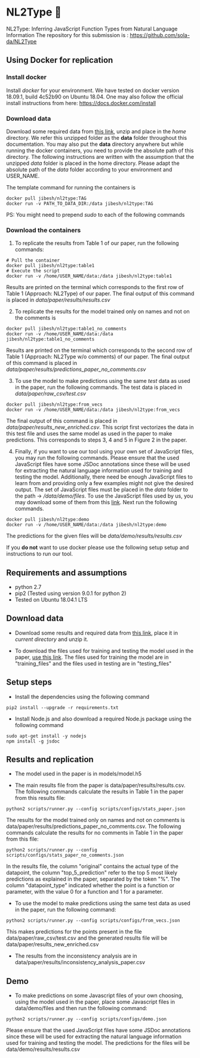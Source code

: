 # NL2Type 🔵
NL2Type: Inferring JavaScript Function Types from Natural Language Information
The repository for this submission is : https://github.com/sola-da/NL2Type

## Using Docker for replication
### Install docker
Install _docker_ for your environment. We have tested on docker version 18.09.1, build 4c52b90 on Ubuntu 18.04. One may also follow the official install instructions from here:
https://docs.docker.com/install

### Download data
Download some required data from [this link](https://drive.google.com/file/d/1JUjvliIV76_LtqoZvcIVAOfZUBeGgVFk/view?usp=sharing), unzip and place in the _home_ directory. We refer this unzipped folder as the **data** folder throughout this documentation. You may also put the **data** directory anywhere but while running the docker containers, you need to provide the
absolute path of this directory. The following instructions are written with the assumption that
the unzipped _data_ folder is placed in the home directory. Please adapt the absolute path of the _data_ folder according to your environment and USER_NAME.

The template command for running the containers is
```shell
docker pull jibesh/nl2type:TAG
docker run -v PATH_TO_DATA_DIR:/data jibesh/nl2type:TAG
```

PS: You might need to prepend _sudo_ to each of the following commands

### Download the containers

1. To replicate the results from Table 1 of our paper, run the following commands:
```shell
# Pull the container
docker pull jibesh/nl2type:table1
# Execute the script
docker run -v /home/USER_NAME/data:/data jibesh/nl2type:table1
```
Results are printed on the terminal which corresponds to the first row of Table 1 (Approach: NL2Type) of
our paper.
The final output of this command is placed in _data/paper/results/results.csv_

2. To replicate the results for the model trained only on names and not on the comments is
```shell
docker pull jibesh/nl2type:table1_no_comments
docker run -v /home/USER_NAME/data:/data jibesh/nl2type:table1_no_comments
```
Results are printed on the terminal which corresponds to the second row of Table 1 (Approach: NL2Type w/o comments) of our paper.
The final output of this command is placed in *data/paper/results/predictions_paper_no_comments.csv*

3. To use the model to make predictions using the same _test_ data as used in the paper, run the following commands. The test data is placed in *data/paper/raw_csv/test.csv*
```shell
docker pull jibesh/nl2type:from_vecs
docker run -v /home/USER_NAME/data:/data jibesh/nl2type:from_vecs
```
The final output of this command is placed in *data/paper/results\_new\_enriched.csv*. This script first vectorizes the data in this test file and uses the same model as used in the paper to make predictions. This corresponds to steps 3, 4 and 5 in Figure 2 in the paper.

4. Finally, if you want to use our tool using your own set of JavaScript files, you may run the following
commands. Please ensure that the used JavaScript files have some JSDoc annotations since these will be used for extracting the natural language information used for training and testing the model. Additionally, there need be enough JavaScript files to learn from and providing only a few examples might not give the desired output. The set of JavaScript files must be placed in the _data_ folder to the path →
_/data/demo/files_. To use the JavaScript files used by us, you may download some of them from this [link](https://drive.google.com/open?id=1tk-h3O-nTQ3X-cPZ5D7aaaLTUtLgVvwt). Next run the following commands.
```shell
docker pull jibesh/nl2type:demo
docker run -v /home/USER_NAME/data:/data jibesh/nl2type:demo
```
The predictions for the given files will be *data/demo/results/results.csv*


If you **do not** want to use docker please use the following setup setup and instructions
to run our tool.

## Requirements and assumptions
- python 2.7
- pip2 (Tested using version 9.0.1 for python 2)
- Tested on Ubuntu 18.04.1 LTS

## Download data

- Download some results and required data from [this link](https://drive.google.com/file/d/1JUjvliIV76_LtqoZvcIVAOfZUBeGgVFk/view?usp=sharing), place it in _current directory_ and unzip it.

- To download the files used for training and testing the model used in the paper, [use this link](https://drive.google.com/open?id=1tk-h3O-nTQ3X-cPZ5D7aaaLTUtLgVvwt). The files used for training the model are in "training_files" and the files used in testing are in "testing_files"

## Setup steps

- Install the dependencies using the following command
```shell
pip2 install --upgrade -r requirements.txt
```

- Install Node.js and also download a required Node.js package using the following command
```shell
sudo apt-get install -y nodejs
npm install -g jsdoc
```

## Results and replication

- The model used in the paper is in models/model.h5

- The main results file from the paper is data/paper/results/results.csv. The following commands calculate the results in Table 1 in the paper from this results file:
```shell
python2 scripts/runner.py --config scripts/configs/stats_paper.json
```
The results for the model trained only on names and not on comments is data/paper/results/predictions\_paper\_no\_comments.csv. The following commands calculate the results for no comments in Table 1 in the paper from this file:
```shell
python2 scripts/runner.py --config scripts/configs/stats_paper_no_comments.json
```
In the results file, the column "original" contains the actual type of the datapoint, the column "top\_5\_prediction" refer to the top 5 most likely predictions as explained in the paper, separated by the token "%".
The column "datapoint_type" indicated whether the point is a function or parameter, with the value 0 for a function and 1 for a parameter.

- To use the model to make predictions using the same test data as used in the paper, run the following command:
```shell
python2 scripts/runner.py --config scripts/configs/from_vecs.json
```
This makes predictions for the points present in the file data/paper/raw\_csv/test.csv and
the generated results file will be data/paper/results\_new\_enriched.csv

- The results from the inconsistency analysis are in data/paper/results/inconsistency_analysis_paper.csv

## Demo

- To make predictions on some Javascript files of your own choosing, using the model used in the paper, place some Javascript files in data/demo/files and then run the following command:
```shell
python2 scripts/runner.py --config scripts/configs/demo.json
```
Please ensure that the used JavaScript files have some JSDoc annotations since these will be used for extracting the natural language information used for training and testing the model.
The predictions for the files will be data/demo/results/results.csv
